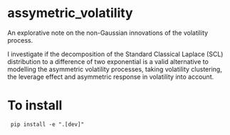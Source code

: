 # assymetric_volatility
An explorative note on the non-Gaussian innovations of the volatility process.

I investigate if the decomposition of the Standard Classical Laplace (SCL) distribution to a difference of two exponential is a valid alternative to modelling the asymmetric volatility processes, taking volatility clustering, the leverage effect and asymmetric response in volatility into account.

# To install 
```
 pip install -e ".[dev]"
```

